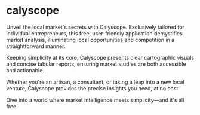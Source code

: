 # calyscope
Unveil the local market's secrets with Calyscope. Exclusively tailored for individual entrepreneurs, this free, user-friendly application demystifies market analysis, illuminating local opportunities and competition in a straightforward manner.

Keeping simplicity at its core, Calyscope presents clear cartographic visuals and concise tabular reports, ensuring market studies are both accessible and actionable.

Whether you're an artisan, a consultant, or taking a leap into a new local venture, Calyscope provides the precise insights you need, at no cost. 

Dive into a world where market intelligence meets simplicity—and it's all free.
